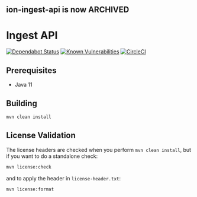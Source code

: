 ## ion-ingest-api is now ARCHIVED

# Ingest API
[![Dependabot Status](https://api.dependabot.com/badges/status?host=github&repo=connexta/ion-ingest-api)](https://dependabot.com)
[![Known Vulnerabilities](https://snyk.io/test/github/connexta/ion-ingest-api/badge.svg)](https://snyk.io/test/github/connexta/ion-ingest-api)
[![CircleCI](https://circleci.com/gh/connexta/ion-ingest-api/tree/master.svg?style=svg)](https://circleci.com/gh/connexta/ion-ingest-api/tree/master)

## Prerequisites
* Java 11

## Building
```bash
mvn clean install
```

## License Validation
The license headers are checked when you perform `mvn clean install`,
but if you want to do a standalone check:
```bash
mvn license:check
```
and to apply the header in `license-header.txt`:
```bash
mvn license:format
```
